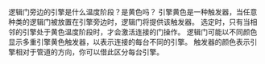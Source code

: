 <lore>
逻辑门旁边的引擎是什么温度阶段？是黄色吗？
</lore>
<no_lore>
引擎黄色是一种触发器，当任意种类的逻辑门被放置在引擎旁边时，逻辑门将提供该触发器。
</no_lore>

<chapter name="需求"/>
选定时，只有当相邻的引擎处于黄色温度阶段时，才会激活连接的门操作。

<chapter name="触发器方向"/>
逻辑门可能以不同颜色显示多重引擎黄色触发器，以表示连接的每台不同的引擎。
触发器的颜色表示引擎相对于管道的方向，你可以借此区分每台引擎。
